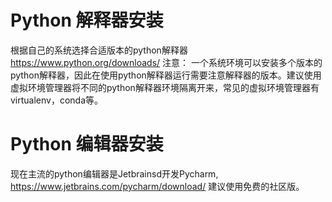 # Python 解释器安装
根据自己的系统选择合适版本的python解释器 https://www.python.org/downloads/
注意： 一个系统环境可以安装多个版本的python解释器，因此在使用python解释器运行需要注意解释器的版本。建议使用虚拟环境管理器将不同的python解释器环境隔离开来，常见的虚拟环境管理器有virtualenv，conda等。

# Python 编辑器安装
现在主流的python编辑器是Jetbrainsd开发Pycharm, https://www.jetbrains.com/pycharm/download/  建议使用免费的社区版。

<!--stackedit_data:
eyJoaXN0b3J5IjpbLTY3MTI2OTczNCwzNjU0MDIwMTAsLTM4OD
U4MzU2MiwxMjM3OTQyNzU5LDEyNDM2NjE2MzhdfQ==
-->